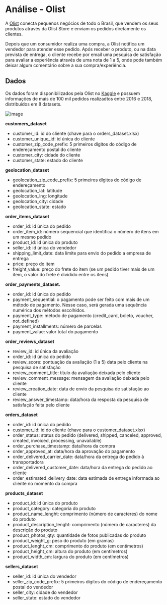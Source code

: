 # Análise - Olist
A [Olist](https://olist.com/pt-br/) conecta pequenos negócios de todo o Brasil, que vendem os seus produtos através da Olist Store e enviam os pedidos diretamente os clientes.

Depois que um consumidor realiza uma compra, a Olist notifica um vendedor para atender esse pedido. Após receber o produto, ou na data prevista de entrega, o cliente recebe por email uma pesquisa de satisfação para avaliar a experiência através de uma nota de 1 a 5, onde pode também deixar algum comentário sobre a sua compra/experiência.

## Dados
Os dados foram disponibilizados pela Olist no [Kaggle](https://www.kaggle.com/datasets/olistbr/brazilian-ecommerce) e possuem informações de mais de 100 mil pedidos realizadtos entre 2016 e 2018, distribuídos em 8 datasets.

![image](https://github.com/simonecrepaldi/analise_dados_olist/assets/77973522/dfc869b9-2e9f-4a64-82ad-2fe7da6b9888)


**customers_dataset**
*	customer_id: id do cliente (chave para o orders_dataset.xlsx)
*	customer_unique_id: id única do cliente
*	customer_zip_code_prefix: 5 primeiros dígitos do código de endereçamento postal do cliente
*	customer_city: cidade do cliente
*	customer_state: estado do cliente

**geolocation_dataset**
*	geolocation_zip_code_prefix: 5 primeiros dígitos do código de endereçamento
*	geolocation_lat: latitude
*	geolocation_lng: longitude
*	geolocation_city: cidade
*	geolocation_state: estado

**order_items_dataset**
*	order_id: id única do pedido
*	order_item_id: número sequencial que identifica o número de itens em um mesmo pedido
*	product_id: id única do produto
*	seller_id: id única do vendedor
*	shipping_limit_date: data limite para envio do pedido a empresa de entrega
*	price: preço do item
*	freight_value: preço do frete do item (se um pedido tiver mais de um item, o valor do frete é dividido entre os itens)

**order_payments_dataset.**
*	order_id: id única do pedido
*	payment_sequential: o pagamento pode ser feito com mais de um método de pagamento. Nesse caso, será gerada uma sequência numérica dos métodos escolhidos.
*	payment_type: método de pagamento (credit_card, boleto, voucher, not_defined)
*	payment_installments: número de parcelas
*	payment_value: valor total do pagamento

**order_reviews_dataset**
*	review_id: id única da avaliação
*	order_id: id única do pedido
*	review_score: pontuação da avaliação (1 a 5) data pelo cliente na pesquisa de satisfação
*	review_comment_title: título da avaliação deixada pelo cliente
*	review_comment_message: mensagem da avaliação deixada pelo cliente
*	review_creation_date: data de envio da pesquisa de satisfação ao cliente
*	review_answer_timestamp: data/hora da resposta da pesquisa de satisfação feita pelo cliente

**orders_dataset**
*	order_id: id única do pedido
*	customer_id: id do cliente (chave para o customer_dataset.xlsx)
*	order_status: status do pedido (delivered, shipped, canceled, approved, created, invoiced, processing, unavailable)
*	order_purchase_timestamp: data/hora da compra
*	order_approved_at: data/hora da aprovação do pagamento
*	order_delivered_carrier_date: data/hora da entrega do pedido à transportadora
*	order_delivered_customer_date: data/hora da entrega do pedido ao cliente
*	order_estimated_delivery_date: data estimada de entrega informada ao cliente no momento da compra

**products_dataset**
*	product_id: id única do produto
*	product_category: categoria do produto
*	product_name_lenght: comprimento (número de caracteres) do nome do produto
*	product_description_lenght: comprimento (número de caracteres) da descrição do produto
*	product_photos_qty: quantidade de fotos publicadas do produto
*	product_weight_g: peso do produto (em gramas)
*	product_lenght_cm: comprimento do produto (em centímetros)
*	product_height_cm: altura do produto (em centímetros)
*	product_width_cm: largura do produto (em centímetros)

**sellers_dataset**
*	seller_id: id única do vendedor
*	seller_zip_code_prefix: 5 primeiros dígitos do código de endereçamento postal do vendedor
*	seller_city: cidade do vendedor
*	seller_state: estado do vendedor
